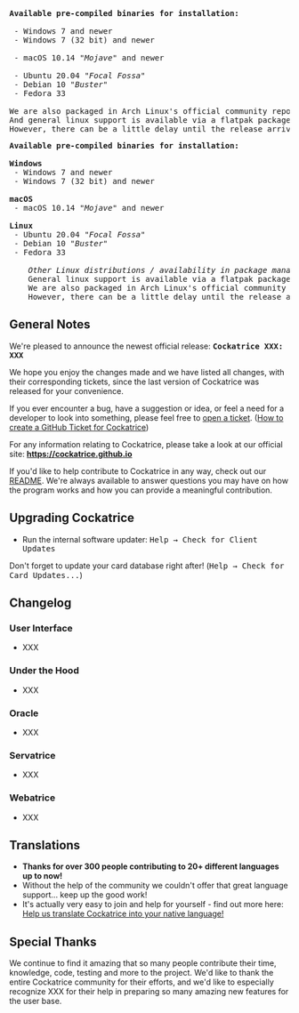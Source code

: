 <pre>
<b>Available pre-compiled binaries for installation:</b>
 
 - <kbd>Windows 7</kbd> and newer
 - <kbd>Windows 7 (32 bit)</kbd></i> and newer
 
 - <kbd>macOS 10.14</kbd> <i>"Mojave"</i> and newer</i>
 
 - <kbd>Ubuntu 20.04</kbd> <i>"Focal Fossa"</i>
 - <kbd>Debian 10</kbd> <i>"Buster"</i>
 - <kbd>Fedora 33</kbd></i>
 
We are also packaged in <kbd>Arch Linux</kbd>'s official community repository</i>.
And general linux support is available via a <kbd>flatpak</kbd> package on Flathub!</i>
However, there can be a little delay until the release arrives there.
</pre>


<pre>
<b>Available pre-compiled binaries for installation:</b>
 
<b>Windows</b>
 - <kbd>Windows 7</kbd> and newer
 - <kbd>Windows 7 (32 bit)</kbd></i> and newer
 
<b>macOS</b>
 - <kbd>macOS 10.14</kbd> <i>"Mojave"</i> and newer</i>
 
<b>Linux</b>
 - <kbd>Ubuntu 20.04</kbd> <i>"Focal Fossa"</i>
 - <kbd>Debian 10</kbd> <i>"Buster"</i>
 - <kbd>Fedora 33</kbd></i>
   
    <i>Other Linux distributions / availability in package managers:</i>
    General linux support is available via a <kbd>flatpak</kbd> package on Flathub!</i>
    We are also packaged in <kbd>Arch Linux</kbd>'s official community repository</i>.
    However, there can be a little delay until the release arrives there.
</pre>


## General Notes

We're pleased to announce the newest official release: <kbd>**Cockatrice XXX: XXX**</kbd>

We hope you enjoy the changes made and we have listed all changes, with their corresponding tickets, since the last version of Cockatrice was released for your convenience.

If you ever encounter a bug, have a suggestion or idea, or feel a need for a developer to look into something, please feel free to [open a ticket](https://github.com/Cockatrice/Cockatrice/issues). ([How to create a GitHub Ticket for Cockatrice](https://github.com/Cockatrice/Cockatrice/wiki/How-to-Create-a-GitHub-Ticket-Regarding-Cockatrice))

For any information relating to Cockatrice, please take a look at our official site: **https://cockatrice.github.io**

If you'd like to help contribute to Cockatrice in any way, check out our [README](https://github.com/Cockatrice/Cockatrice#get-involved-). We're always available to answer questions you may have on how the program works and how you can provide a meaningful contribution.


## Upgrading Cockatrice
- Run the internal software updater: <kbd>Help → Check for Client Updates</kbd>

Don't forget to update your card database right after! (<kbd>Help → Check for Card Updates...</kbd>)


## Changelog
<!-- Label badges for highlighting important and key changes
<kbd>New!</kbd>
<kbd>Fixed!</kbd> or <kbd>Resolved!</kbd>
No updates this time around
 -->

### User Interface
- XXX

### Under the Hood
- XXX

### Oracle
- XXX

### Servatrice
- XXX

### Webatrice
- XXX

## Translations
- **Thanks for over 300 people contributing to 20+ different languages up to now!**
- Without the help of the community we couldn't offer that great language support... keep up the good work!
- It's actually very easy to join and help for yourself - find out more here: [Help us translate Cockatrice into your native language!](https://github.com/Cockatrice/Cockatrice/wiki/Translation-FAQ)

## Special Thanks
We continue to find it amazing that so many people contribute their time, knowledge, code, testing and more to the project. We'd like to thank the entire Cockatrice community for their efforts, and we'd like to especially recognize XXX for their help in preparing so many amazing new features for the user base.
